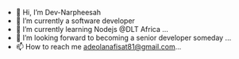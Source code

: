 - 👋 Hi, I’m Dev-Narpheesah
- 👀 I’m currently a software developer
- 🌱 I’m currently learning Nodejs @DLT Africa ...
- 💞️ I’m looking forward to becoming a senior developer someday ...
- 📫 How to reach me adeolanafisat81@gmail.com...


<!---
Dev-Narpheesah/Dev-Narpheesah is a ✨ special ✨ repository because its `README.md` (this file) appears on your GitHub profile.
You can click the Preview link to take a look at your changes.
--->
